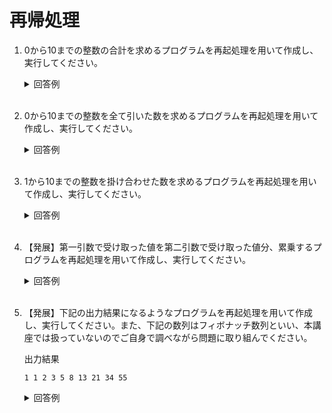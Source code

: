 # 再帰処理

1. 0から10までの整数の合計を求めるプログラムを再起処理を用いて作成し、実行してください。

	<details><summary>回答例</summary><div>
		
	```
    def test(num):
        if num > 10:
            return 0
        else:
            return test(num + 1) + num
    
    print(test(1))
	```
		
	</div></details>
	

	<br>

2. 0から10までの整数を全て引いた数を求めるプログラムを再起処理を用いて作成し、実行してください。

	<details><summary>回答例</summary><div>
		
	```
    def test(num):
        if num > 10:
            return 0
        else:
            return test(num + 1) - num

    print(test(1))
	```
		
	</div></details>

	<br>

3. 1から10までの整数を掛け合わせた数を求めるプログラムを再起処理を用いて作成し、実行してください。

	<details><summary>回答例</summary><div>
		
	```
    def test(num):
        if num > 10:
            return 1
        else:
            return test(num + 1) * num

    print(test(1))
	```
	
	</div></details>
	
	<br>

4. 【発展】第一引数で受け取った値を第二引数で受け取った値分、累乗するプログラムを再起処理を用いて作成し、実行してください。

	<details><summary>回答例</summary><div>
		
	```
    def test(num1, num2):
        if num2 == 0:
            return 1
        else:
            return num1 * test(num1, num2 - 1)

    print(test(3, 5))
	```
		
	</div></details>
	
	<br>

5. 【発展】下記の出力結果になるようなプログラムを再起処理を用いて作成し、実行してください。また、下記の数列はフィボナッチ数列といい、本講座では扱っていないのでご自身で調べながら問題に取り組んでください。
    
    出力結果

    ```
    1 1 2 3 5 8 13 21 34 55 
    ```



	<details><summary>回答例</summary><div>
		
	```
    def test(num):
        if num == 0:
            return 0
        elif num == 1:
            return 1
        else:
            return test(num - 1) + test(num - 2)

    count = 11
    for i in range(1, count):
        fibonacci_number = test(i)
        print(fibonacci_number, end=" ")
	```
		
	</div></details>
	
	<br>
